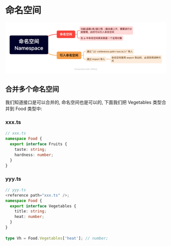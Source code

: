 # 命名空间

![命名空间](./images/namespace.png)

## 合并多个命名空间

我们知道接口是可以合并的, 命名空间也是可以的, 下面我们把 Vegetables 类型合并到 Food 类型中:

### xxx.ts

```ts
// xxx.ts
namespace Food {
  export interface Fruits {
    taste: string;
    hardness: number;
  }
}
```

### yyy.ts

```ts
// yyy.ts
<reference path="xxx.ts" />;
namespace Food {
  export interface Vegetables {
    title: string;
    heat: number;
  }
}

type Vh = Food.Vegetables['heat']; // number;
```
